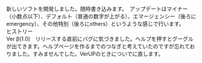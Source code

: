 新しいソフトを開発しました。随時書き込みます。　アップデートはマイナー（小数点以下）、デフォルト（普通の数字が上がる）、エマージェンシー（後ろにemergency）、その他特別（後ろにothers）というような感じで行います。<br>
ヒストリー<br>
Ver β(1.0)　リリースする直前にバグに気づきました。ヘルプを押すとグーグルが出てきます。ヘルプページを作るまでのつなぎと考えていたのですが忘れておりました。すみませんでした。VerUPのときについでに直します。<br>
